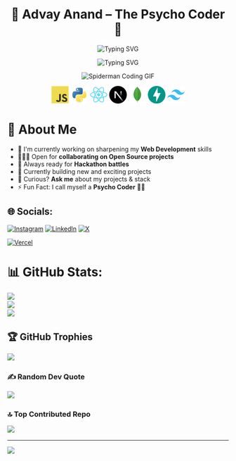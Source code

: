<h1 align="center">🚀 Advay Anand – The Psycho Coder 🤯</h1>

<p align="center">
  <img src="https://readme-typing-svg.herokuapp.com?font=Fira+Code&weight=600&pause=1000&color=14F7FF&center=true&vCenter=true&width=700&lines=🔥+Web+Dev+Wizard+%7C+Hackathon+Beast;💡+Open+Source+Contributor+%7C+Tech-Enthusiast;💻+DSA+Lover+%7C+Backend+Builder;⚡+Always+in+Code+Mode...+%F0%9F%98%89" alt="Typing SVG" />
</p>

<p align="center">
  <img src="https://readme-typing-svg.demolab.com?font=Fira+Code&size=22&pause=1000&color=E62429&center=true&vCenter=true&width=600&lines=With+Great+Power+Comes+Great+Code!;Swinging+Through+Stacks+Like+Spidey!;Saving+the+Web+One+Bug+at+a+Time+%F0%9F%91%B7%E2%9D%A4%EF%B8%8F" alt="Typing SVG" />
</p>

<p align="center">
  <img src="https://media.giphy.com/media/yoJC2A59OCZHs1LXvW/giphy.gif" width="250" alt="Spiderman Coding GIF">
</p>

<p align="center">
  <img src="https://github.com/devicons/devicon/blob/master/icons/javascript/javascript-original.svg" width="40" />
  <img src="https://github.com/devicons/devicon/blob/master/icons/python/python-original.svg" width="40" />
  <img src="https://github.com/devicons/devicon/blob/master/icons/react/react-original.svg" width="40" />
  <img src="https://github.com/devicons/devicon/blob/master/icons/nextjs/nextjs-original.svg" width="40" />
  <img src="https://github.com/devicons/devicon/blob/master/icons/mongodb/mongodb-original.svg" width="40" />
  <img src="https://github.com/devicons/devicon/blob/master/icons/fastapi/fastapi-original.svg" width="40" />
  <img src="https://github.com/devicons/devicon/blob/master/icons/tailwindcss/tailwindcss-plain.svg" width="40" />
</p>



# 💫 About Me

- 🔭 I'm currently working on sharpening my **Web Development** skills  
- 👩🏻‍💻 Open for **collaborating on Open Source projects**  
- 🤝 Always ready for **Hackathon battles**  
- 🌱 Currently building new and exciting projects  
- 💭 Curious? **Ask me** about my projects & stack  
- ⚡ Fun Fact: I call myself a **Psycho Coder** 🧠🔥


## 🌐 Socials:
[![Instagram](https://img.shields.io/badge/Instagram-%23E4405F.svg?logo=Instagram&logoColor=white)](https://instagram.com/https://www.instagram.com/advay_anand_7/) [![LinkedIn](https://img.shields.io/badge/LinkedIn-%230077B5.svg?logo=linkedin&logoColor=white)](https://linkedin.com/in/https://www.linkedin.com/in/advay-anand-a89024277/) [![X](https://img.shields.io/badge/X-black.svg?logo=X&logoColor=white)](https://x.com/https://x.com/AnandAdvay91289) 

[![Vercel](https://img.shields.io/badge/Visit_My_Portfolio-000000?style=for-the-badge&logo=vercel&logoColor=white)](https://portfolio-new-plum-psi.vercel.app/)


# 📊 GitHub Stats:
![](https://github-readme-stats.vercel.app/api?username=advay77&theme=dark&hide_border=false&include_all_commits=false&count_private=false)<br/>
![](https://github-readme-streak-stats.herokuapp.com/?user=advay77&theme=dark&hide_border=false)<br/>
![](https://github-readme-stats.vercel.app/api/top-langs/?username=advay77&theme=dark&hide_border=false&include_all_commits=false&count_private=false&layout=compact)

## 🏆 GitHub Trophies
![](https://github-profile-trophy.vercel.app/?username=advay77&theme=radical&no-frame=true&no-bg=false&margin-w=4)

### ✍️ Random Dev Quote
![](https://quotes-github-readme.vercel.app/api?type=horizontal&theme=tokyonight)

### 🔝 Top Contributed Repo
![](https://github-contributor-stats.vercel.app/api?username=advay77&limit=5&theme=vue-dark&combine_all_yearly_contributions=true)

---
[![](https://visitcount.itsvg.in/api?id=advay77&icon=4&color=0)](https://visitcount.itsvg.in)

<!-- Proudly created with GPRM ( https://gprm.itsvg.in ) -->
